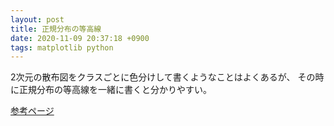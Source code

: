 ```yaml
---
layout: post
title: 正規分布の等高線
date: 2020-11-09 20:37:18 +0900
tags: matplotlib python
---
```




2次元の散布図をクラスごとに色分けして書くようなことはよくあるが、
その時に正規分布の等高線を一緒に書くと分かりやすい。

[参考ページ](https://matplotlib.org/3.1.1/gallery/statistics/confidence_ellipse.html#sphx-glr-gallery-statistics-confidence-ellipse-py)
